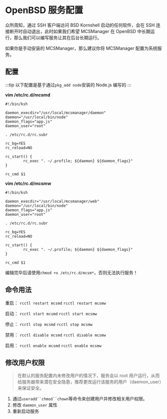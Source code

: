 # OpenBSD 服务配置

众所周知，通过 SSH 客户端访问 BSD Kornshell 启动的任何软件，会在 SSH 连接断开时自动退出，此时如果我们希望 MCSManager 在 OpenBSD 中长期运行，那么我们可以编写服务让其在后台长期运行。

如果你是手动安装的 MCSManager，那么建议你将 MCSManager 配置为系统服务。

## 配置

:::tip
以下配置是基于通过`pkg_add node`安装的 Node.js 编写的
:::

**vim /etc/rc.d/mcsmd**

```
#!/bin/ksh

daemon_execdir="/usr/local/mcsmanager/daemon"
daemon="/usr/local/bin/node"
daemon_flags="app.js"
daemon_user="root"

. /etc/rc.d/rc.subr

rc_bg=YES
rc_reload=NO

rc_start() {
        rc_exec ". ~/.profile; ${daemon} ${daemon_flags}"
}

rc_cmd $1
```

**vim /etc/rc.d/mcsmw**

```
#!/bin/ksh

daemon_execdir="/usr/local/mcsmanager/web"
daemon="/usr/local/bin/node"
daemon_flags="app.js"
daemon_user="root"

. /etc/rc.d/rc.subr

rc_bg=YES
rc_reload=NO

rc_start() {
        rc_exec ". ~/.profile; ${daemon} ${daemon_flags}"
}

rc_cmd $1
```

编辑完毕后请使用`chmod +x /etc/rc.d/mcsm*`，否则无法执行服务！


## 命令用法

重启：
`rcctl restart mcsmd`
`rcctl restart mcsmw`

启动：
`rcctl start mcsmd`
`rcctl start mcsmw`

停止：
`rcctl stop mcsmd`
`rcctl stop mcsmw`

禁用：
`rcctl disable mcsmd`
`rcctl disable mcsmw`

启用：
`rcctl enable mcsmd`
`rcctl enable mcsmw`

## 修改用户权限

> 在默认的服务配置内未修改用户的情况下，服务会以 root 用户运行，从而给服务器带来潜在安全隐患，推荐更改运行该服务的用户（daemon_user）来保证安全。

1. 通过`useradd``chmod``chown`等命令来创建用户并修改相关用户权限。
2. 修改 `daemon_user` 属性
3. 重新启动服务